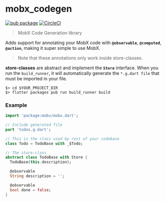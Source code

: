 # mobx_codegen

[![pub package](https://img.shields.io/pub/v/mobx_codegen.svg?label=mobx_codegen&color=blue)](https://pub.dartlang.org/packages/mobx_codegen)
[![CircleCI](https://circleci.com/gh/mobxjs/mobx.dart.svg?style=svg)](https://circleci.com/gh/mobxjs/mobx.dart)

> MobX Code Generation library

Adds support for annotating your MobX code with **`@observable`**, **`@computed`**, **`@action`**, making it
super simple to use MobX.

> Note that these annotations only work inside store-classes.

**store-classes** are abstract and implement the **`Store`** interface. When you run the `build_runner`, it will automatically generate the `*.g.dart file` that must be imported in your file.

```
$> cd $YOUR_PROJECT_DIR
$> flutter packages pub run build_runner build
```

### Example

```dart
import 'package:mobx/mobx.dart';

// Include generated file
part 'todos.g.dart';

// This is the class used by rest of your codebase
class Todo = TodoBase with _$Todo;

// The store-class
abstract class TodoBase with Store {
  TodoBase(this.description);

  @observable
  String description = '';

  @observable
  bool done = false;
}
```
